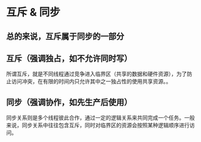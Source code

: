 # 互斥 & 同步

## 总的来说，互斥属于同步的一部分

## 互斥（强调独占，如不允许同时写）

所谓互斥，就是不同线程通过竞争进入临界区（共享的数据和硬件资源），为了防止访问冲突，在有限的时间内只允许其中之一独占性的使用共享资源。。

## 同步（强调协作，如先生产后使用）

同步关系则是多个线程彼此合作，通过一定的逻辑关系来共同完成一个任务。一般来说，同步关系中往往包含互斥，同时对临界区的资源会按照某种逻辑顺序进行访问。

